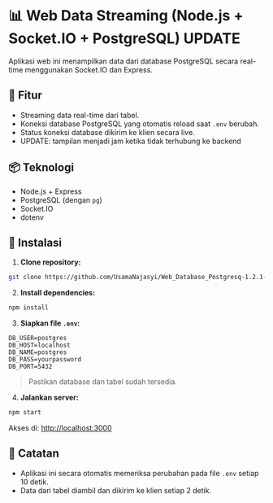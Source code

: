 
# 📊 Web Data Streaming (Node.js + Socket.IO + PostgreSQL) UPDATE

Aplikasi web ini menampilkan data dari database PostgreSQL secara real-time menggunakan Socket.IO dan Express.

## 🚀 Fitur
- Streaming data real-time dari tabel.
- Koneksi database PostgreSQL yang otomatis reload saat `.env` berubah.
- Status koneksi database dikirim ke klien secara live.
- UPDATE: tampilan menjadi jam ketika tidak terhubung ke backend

## 📦 Teknologi
- Node.js + Express
- PostgreSQL (dengan `pg`)
- Socket.IO
- dotenv

## 🔧 Instalasi

1. **Clone repository:**

```bash
git clone https://github.com/UsamaNajasyi/Web_Database_Postgresq-1.2.1-.git
```

2. **Install dependencies:**

```bash
npm install
```

3. **Siapkan file `.env`:**

```env
DB_USER=postgres
DB_HOST=localhost
DB_NAME=postgres
DB_PASS=yourpassword
DB_PORT=5432
```

> Pastikan database dan tabel sudah tersedia.

4. **Jalankan server:**

```bash
npm start
```

Akses di: [http://localhost:3000](http://localhost:3000)

## 📝 Catatan

- Aplikasi ini secara otomatis memeriksa perubahan pada file `.env` setiap 10 detik.
- Data dari tabel diambil dan dikirim ke klien setiap 2 detik.



